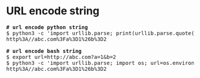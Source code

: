 # URL encode string
<pre>
<b># url encode python string</b>
$ python3 -c 'import urllib.parse; print(urllib.parse.quote("http://abc.com?a=1&b=2"))'
http%3A//abc.com%3Fa%3D1%26b%3D2

<b># url encode bash string</b>
$ export url=http://abc.com?a=1&b=2
$ python3 -c 'import urllib.parse; import os; url=os.environ["url"]; print(urllib.parse.quote(url))'
http%3A//abc.com%3Fa%3D1%26b%3D2
</pre>
